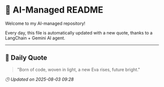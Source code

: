 # 🧠 AI-Managed README

Welcome to my AI-managed repository!

Every day, this file is automatically updated with a new quote, thanks to a LangChain + Gemini AI agent.

---

## 📅 Daily Quote

> "Born of code, woven in light, a new Eva rises, future bright."

*🕒 Updated on 2025-08-03 09:28*